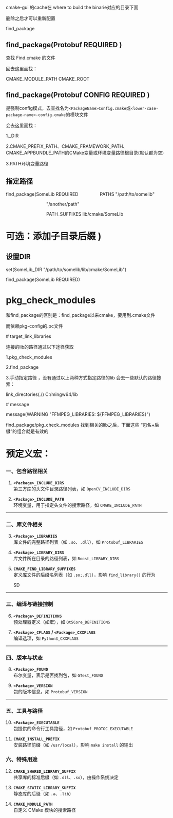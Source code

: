 # 

cmake-gui 的cache在 where to build the binarie对应的目录下面

删除之后才可以重新配置

find_package

## find_package(Protobuf REQUIRED )

查找 Find.cmake 的文件

回去这里面找：

CMAKE_MODULE_PATH
CMAKE_ROOT

## find_package(Protobuf CONFIG REQUIRED )

是强制config模式，去查找名为`<PackageName>Config.cmake`或`<lower-case-package-name>-config.cmake`的模块文件

会去这里面找：

1._DIR

2.CMAKE_PREFIX_PATH、CMAKE_FRAMEWORK_PATH、CMAKE_APPBUNDLE_PATH的CMake变量或环境变量路径根目录(默认都为空)

3.PATH环境变量路径



## 指定路径

find_package(SomeLib REQUIRED
                 PATHS "/path/to/somelib"  

                                "/another/path" 

                                PATH_SUFFIXES lib/cmake/SomeLib 

# 可选：添加子目录后缀 )



## 设置DIR

set(SomeLib_DIR "/path/to/somelib/lib/cmake/SomeLib") 

find_package(SomeLib REQUIRED)

# pkg_check_modules

和find_package的区别是：find_package以来cmake，要用到.cmake文件

而依赖pkg-config的.pc文件

# target_link_libraries

连接的lib的路径通过以下途径获取

1.pkg_check_modules

2.find_package

3.手动指定路径​ ，没有通过以上两种方式指定路径的lib 会去一些默认的路径搜索：

link_directories(./) C:/mingw64/lib

# message

message(WARNING "FFMPEG_LIBRARIES: ${FFMPEG_LIBRARIES}")

find_package/pkg_check_modules 找到相关的lib之后，下面这些  “包名+后缀”的组合就是有效的

# 预定义宏：

### **一、包含路径相关​**​

1. ​**​`<Package>_INCLUDE_DIRS`​**​  
   第三方库的头文件目录路径列表，如 `OpenCV_INCLUDE_DIRS`

2. ​**​`<Package>_INCLUDE_PATH`​**​  
   环境变量，用于指定头文件的搜索路径，如 `CMAKE_INCLUDE_PATH`

---

### ​**​二、库文件相关​**​

3. ​**​`<Package>_LIBRARIES`​**​  
   库文件的完整路径列表（如 `.so`、`.dll`），如 `Protobuf_LIBRARIES`

4. ​**​`<Package>_LIBRARY_DIRS`​**​  
   库文件所在目录的路径列表，如 `Boost_LIBRARY_DIRS`

5. ​**​`CMAKE_FIND_LIBRARY_SUFFIXES`​**​  
   定义库文件的后缀名列表（如 `.so;.dll`），影响 `find_library()` 的行为
   
   SD

---

### ​**​三、编译与链接控制​**​

6. ​**​`<Package>_DEFINITIONS`​**​  
   预处理器定义（如宏），如 `Qt5Core_DEFINITIONS`

7. ​**​`<Package>_CFLAGS` / `<Package>_CXXFLAGS`​**​  
   编译选项，如 `Python3_CXXFLAGS`

---

### ​**​四、版本与状态​**​

8. ​**​`<Package>_FOUND`​**​  
   布尔变量，表示是否找到包，如 `GTest_FOUND`

9. ​**​`<Package>_VERSION`​**​  
   包的版本信息，如 `Protobuf_VERSION`

---

### ​**​五、工具与路径​**​

10. ​**​`<Package>_EXECUTABLE`​**​  
    包提供的命令行工具路径，如 `Protobuf_PROTOC_EXECUTABLE`

11. ​**​`CMAKE_INSTALL_PREFIX`​**​  
    安装路径前缀（如 `/usr/local`），影响 `make install` 的输出

### ​**​六、特殊用途​**​

12. ​**​`CMAKE_SHARED_LIBRARY_SUFFIX`​**​  
    共享库的标准后缀（如 `.dll`、`.so`），由操作系统决定

13. ​**​`CMAKE_STATIC_LIBRARY_SUFFIX`​**​  
    静态库的后缀（如 `.a`、`.lib`）

14. ​**​`CMAKE_MODULE_PATH`​**​  
    自定义 CMake 模块的搜索路径

# 

